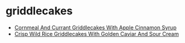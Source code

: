 # griddlecakes

 * [Cornmeal And Currant Griddlecakes With Apple Cinnamon Syrup](../../index/c/cornmeal-and-currant-griddlecakes-with-apple-cinnamon-syrup-102945.json)
 * [Crisp Wild Rice Griddlecakes With Golden Caviar And Sour Cream](../../index/c/crisp-wild-rice-griddlecakes-with-golden-caviar-and-sour-cream-14446.json)
